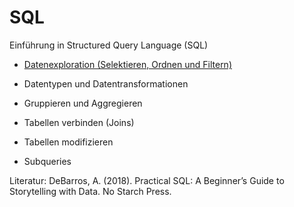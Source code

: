 # SQL

Einführung in Structured Query Language (SQL)

- [Datenexploration (Selektieren, Ordnen und Filtern)](https://kirenz.github.io/SQL-Introduction/1-sql-intro/sql-intro-select.html#1)

- Datentypen und Datentransformationen

- Gruppieren und Aggregieren

- Tabellen verbinden (Joins)

- Tabellen modifizieren

- Subqueries

Literatur: DeBarros, A. (2018). Practical SQL: A Beginner’s Guide to Storytelling with Data. No Starch Press.

